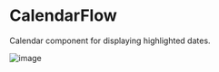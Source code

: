 # CalendarFlow
Calendar component for displaying highlighted dates.


![image](https://user-images.githubusercontent.com/42532325/235196766-cb123158-f3c5-4d19-bd26-ed918989b31f.png)

